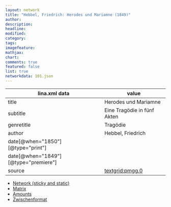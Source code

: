 ```yaml
---
layout: network
title: "Hebbel, Friedrich: Herodes und Mariamne (1849)"
author:
description:
headline:
modified:
category:
tags:
imagefeature: 
mathjax: 
chart: 
comments: true
featured: false
list: true
networkdata: 101.json
---
```

lina.xml data  | value
------------- | -------------
title|Herodes und Mariamne
subtitle|Eine Tragödie in fünf Akten
genretitle|Tragödie
author|Hebbel, Friedrich
date[@when="1850"][@type="print"]|
date[@when="1849"][@type="premiere"]|
source|[textgrid:pmgg.0](https://textgridlab.org/1.0/tgcrud-public/rest/textgrid:pmgg.0/data)



* [Network (sticky and static)](/linas/network101)
* [Matrix](/linas/matrix101)
* [Amounts](/linas/amount101)
* [Zwischenformat](/linas/lina101 )
